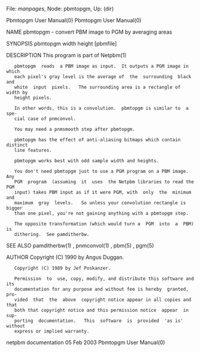 File: *manpages*,  Node: pbmtopgm,  Up: (dir)

Pbmtopgm User Manual(0)                                Pbmtopgm User Manual(0)



NAME
       pbmtopgm - convert PBM image to PGM by averaging areas


SYNOPSIS
       pbmtopgm width height [pbmfile]


DESCRIPTION
       This program is part of Netpbm(1)

       pbmtopgm  reads  a PBM image as input.  It outputs a PGM image in which
       each pixel's gray level is the average of  the  surrounding  black  and
       white  input  pixels.   The surrounding area is a rectangle of width by
       height pixels.

       In other words, this is a convolution.  pbmtopgm is similar to  a  spe-
       cial case of pnmconvol.

       You may need a pnmsmooth step after pbmtopgm.

       pbmtopgm has the effect of anti-aliasing bitmaps which contain distinct
       line features.

       pbmtopgm works best with odd sample width and heights.

       You don't need pbmtopgm just to use a PGM program on a PBM image.   Any
       PGM  program  (assuming  it  uses  the Netpbm libraries to read the PGM
       input) takes PBM input as if it were PGM, with  only  the  minimum  and
       maximum  gray  levels.   So unless your convolution rectangle is bigger
       than one pixel, you're not gaining anything with a pbmtopgm step.

       The opposite transformation (which would turn a  PGM  into  a  PBM)  is
       dithering.  See pamditherbw.


SEE ALSO
       pamditherbw(1) , pnmconvol(1) , pbm(5) , pgm(5)



AUTHOR
       Copyright (C) 1990 by Angus Duggan.

       Copyright (C) 1989 by Jef Poskanzer.

       Permission  to  use, copy, modify, and distribute this software and its
       documentation for any purpose and without fee is hereby  granted,  pro-
       vided  that  the  above  copyright notice appear in all copies and that
       both that copyright notice and this permission notice  appear  in  sup-
       porting  documentation.   This  software  is  provided  'as is' without
       express or implied warranty.



netpbm documentation              05 Feb 2003          Pbmtopgm User Manual(0)
